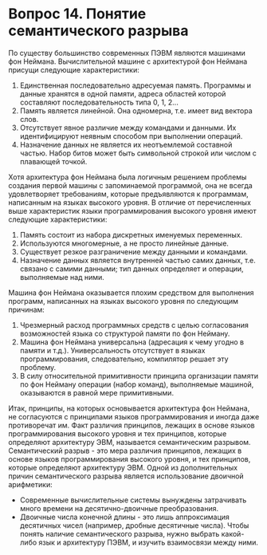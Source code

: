 # Вопрос 14. Понятие семантического разрыва

По существу большинство современных ПЭВМ являются машинами фон Неймана. Вычислительной машине с архитектурой фон Неймана присущи следующие характеристики: 
1.	Единственная последовательно адресуемая память. Программы и данные хранятся в одной памяти, адреса областей которой составляют последовательность типа 0, 1, 2... 
2.	Память является линейной. Она одномерна, т.е. имеет вид вектора слов. 
3.	Отсутствует явное различие между командами и данными. Их идентифицируют неявным способом при выполнении операций. 
4.	Назначение данных не является их неотъемлемой составной частью. Набор битов может быть символьной строкой или числом с плавающей точкой. 

Хотя архитектура фон Неймана была логичным решением проблемы создания первой машины с запоминаемой программой, она не всегда удовлетворяет требованиям, которые предъявляются к программам, написанным на языках высокого уровня. В отличие от перечисленных выше характеристик языки программирования высокого уровня имеют следующие характеристики: 
1.	Память состоит из набора дискретных именуемых переменных. 
2.	Используются многомерные, а не просто линейные данные. 
3.	Существует резкое разграничение между данными и командами. 
4.	Назначение данных является внутренней частью самих данных, т.е. связано с самими данными; тип данных определяет и операции, выполняемые над ними. 

Машина фон Неймана оказывается плохим средством для выполнения программ, написанных на языках высокого уровня по следующим причинам: 
1.	Чрезмерный расход программных средств с целью согласования возможностей языка со структурой памяти по фон Нейману. 
2.	Машина фон Неймана универсальна (адресация к чему угодно в памяти и т.д.). Универсальность отсутствует в языках программирования, следовательно, компилятор решает эту проблему. 
3.	В силу относительной примитивности принципа организации памяти по фон Нейману операции (набор команд), выполняемые машиной, оказываются в равной мере примитивными. 

Итак, принципы, на которых основывается архитектура фон Неймана, не согласуются с принципами языков программирования и иногда даже противоречат им. 
Факт различия принципов, лежащих в основе языков программирования высокого уровня и тех принципов, которые определяют архитектуру ЭВМ, называется семантическим разрывом. 
Семантический разрыв - это мера различия принципов, лежащих в основе языков программирования высокого уровня, и тех принципов, которые определяют архитектуру ЭВМ. 
Одной из дополнительных причин семантического разрыва является использование двоичной арифметики: 
*  Современные вычислительные системы вынуждены затрачивать много времени на десятично-двоичные преобразования. 
*  Двоичные числа конечной длины - это лишь аппроксимация десятичных чисел (например, дробные десятичные числа).
Чтобы понять наличие семантического разрыва, нужно выбрать какой-либо язык и архитектуру ПЭВМ, и изучить взаимосвязи между ними. 
